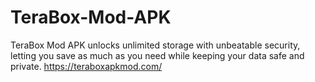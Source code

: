 # TeraBox-Mod-APK
TeraBox Mod APK unlocks unlimited storage with unbeatable security, letting you save as much as you need while keeping your data safe and private.
https://teraboxapkmod.com/
